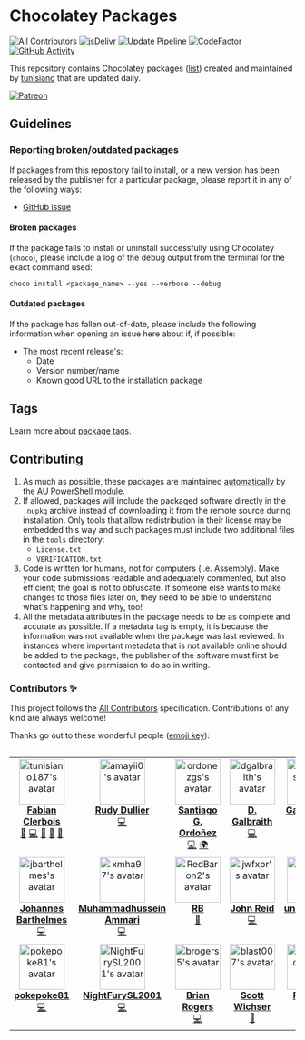 # Chocolatey Packages

<!--
  SPDX-FileCopyrightText: © 2020–2022, Fabian Clerbois <fabian@bowlman.org>
  SPDX-FileCopyrightText: 🄯 2025, Peter J. Mello <admin@petermello.net>

  SPDX-License-Identifier: AGPL-3.0-or-later
-->
[![All Contributors][all-contributors-badge]][contributors-table]
[![jsDelivr][jsdelivr-badge]][jsdelivr-stats]
[![Update Pipeline][pipeline-badge]][pipeline-gist]
[![CodeFactor][codefactor-badge]][codefactor-dashboard]
[![GitHub Activity][activity-badge]][commit-log]

This repository contains Chocolatey packages ([list][package-list]) created and
maintained by [tunisiano][tunisiano-profile] that are updated daily.

[![Patreon][patreon-button]][patreon-page]

## Guidelines

### Reporting broken/outdated packages

If packages from this repository fail to install, or a new version has been
released by the publisher for a particular package, please report it in any of
the following ways:

- [GitHub issue][new-ghissue]

#### Broken packages

If the package fails to install or uninstall successfully using Chocolatey
(`choco`), please include a log of the debug output from the terminal for the
exact command used:

```shell
choco install <package_name> --yes --verbose --debug
```

#### Outdated packages

If the package has fallen out-of-date, please include the following information
when opening an issue here about if, if possible:

- The most recent release's:
  - Date
  - Version number/name
  - Known good URL to the installation package

## Tags

Learn more about [package tags][tags].

## Contributing

1. As much as possible, these packages are maintained
   [automatically][automatic-packages] by the
   [AU PowerShell module][chocolatey-au].
1. If allowed, packages will include the packaged software directly in the
   `.nupkg` archive instead of downloading it from the remote source during
   installation. Only tools that allow redistribution in their license may be
   embedded this way and such packages must include two additional files in the
   `tools` directory:
   - `License.txt`
   - `VERIFICATION.txt`
1. Code is written for humans, not for computers (i.e. Assembly). Make your code
   submissions readable and adequately commented, but also efficient; the goal
   is not to obfuscate. If someone else wants to make changes to those files
   later on, they need to be able to understand what's happening and why, too!
1. All the metadata attributes in the package needs to be as complete and
   accurate as possible. If a metadata tag is empty, it is because the
   information was not available when the package was last reviewed. In
   instances where important metadata that is not available online should be
   added to the package, the publisher of the software must first be contacted
   and give permission to do so in writing.

### Contributors ✨

This project follows the [All Contributors][all-contributors] specification.
Contributions of any kind are always welcome!

Thanks go out to these wonderful people ([emoji key][emoji-key]):

<!-- ALL-CONTRIBUTORS-LIST:START - Do not remove or modify this section -->
<!-- prettier-ignore-start -->
<!-- markdownlint-disable -->
<table align="left" cellpadding="10" cellspacing="0" width="95%">
  <tbody>
    <tr>
      <td align="center" valign="top" width="20%"><a href="https://www.bowlman.org/"><img alt="tunisiano187's avatar" height="80" src="https://secure.gravatar.com/avatar/9c654799ceb39ed56986bb178a5e2fe6?r=g&d=retro&s=80" width="80" /><br /><strong>Fabian Clerbois</strong></a><br /><a href="https://github.com/tunisiano187/Chocolatey-packages/issues?q=author%3Atunisiano187" title="Bug reports">🐛</a> <a href="https://github.com/tunisiano187/Chocolatey-packages/commits?author=tunisiano187" title="Code">💻</a> <a href="https://github.com/tunisiano187/Chocolatey-packages/commits?author=tunisiano187" title="Documentation">📖</a> <a href="#maintenance-tunisiano187" title="Maintenance">🚧</a> <a href="#projectManagement-tunisiano187" title="Project Management">📆</a></td>
      <td align="center" valign="top" width="20%"><a href="https://www.instructables.com/member/RudyD1/instructables/"><img alt="amayii0's avatar" height="80" src="https://avatars.githubusercontent.com/u/9150547?v=4&s=80" width="80" /><br /><strong>Rudy Dullier</strong></a><br /><a href="https://github.com/tunisiano187/Chocolatey-packages/commits?author=amayii0" title="Code">💻</a></td>
      <td align="center" valign="top" width="20%"><a href="https://github.com/ordonezgs"><img alt="ordonezgs's avatar" height="80" src="https://avatars.githubusercontent.com/u/17103864?v=4&s=80" width="80" /><br /><strong>Santiago G. Ordoñez</strong></a><br /><a href="https://github.com/tunisiano187/Chocolatey-packages/commits?author=ordonezgs" title="Code">💻</a> <a href="#translation-ordonezgs" title="Translation">🌍</a></td>
      <td align="center" valign="top" width="20%"><a href="https://github.com/dgalbraith"><img alt="dgalbraith's avatar" height="80" src="https://avatars.githubusercontent.com/u/1270002?v=4&s=80" width="80" /><br /><strong>D. Galbraith</strong></a><br /><a href="https://github.com/tunisiano187/Chocolatey-packages/commits?author=dgalbraith" title="Code">💻</a></td>
      <td align="center" valign="top" width="20%"><a href="https://www.gep13.co.uk/blog"><img alt="gep13's avatar" height="80" src="https://avatars.githubusercontent.com/u/1271146?v=4&s=80" width="80" /><br /><strong>Gary Ewan Park</strong></a><br /><a href="https://github.com/tunisiano187/Chocolatey-packages/commits?author=gep13" title="Code">💻</a></td>
    </tr>
    <tr>
      <td align="center" valign="top" width="20%"><a href="https://github.com/jbarthelmes"><img alt="jbarthelmes's avatar" height="80" src="https://avatars.githubusercontent.com/u/615914?v=4&s=80" width="80" /><br /><strong>Johannes Barthelmes</strong></a><br /><a href="https://github.com/tunisiano187/Chocolatey-packages/commits?author=jbarthelmes" title="Code">💻</a></td>
      <td align="center" valign="top" width="20%"><a href="https://github.com/xmha97"><img alt="xmha97's avatar" height="80" src="https://avatars.githubusercontent.com/u/23485114?v=4&s=80" width="80" /><br /><strong>Muhammadhussein Ammari</strong></a><br /><a href="https://github.com/tunisiano187/Chocolatey-packages/commits?author=xmha97" title="Code">💻</a></td>
      <td align="center" valign="top" width="20%"><a href="https://github.com/RedBaron2"><img alt="RedBaron2's avatar" height="80" src="https://avatars.githubusercontent.com/u/1191271?v=4&s=80" width="80" /><br /><strong>RB</strong></a><br /><a href="https://github.com/tunisiano187/Chocolatey-packages/issues?q=author%3ARedBaron2" title="Bug reports">🐛</a></td>
      <td align="center" valign="top" width="20%"><a href="https://github.com/jwfxpr"><img alt="jwfxpr's avatar" height="80" src="https://avatars.githubusercontent.com/u/20788820?v=4&s=80" width="80" /><br /><strong>John Reid</strong></a><br /><a href="https://github.com/tunisiano187/Chocolatey-packages/commits?author=jwfxpr" title="Code">💻</a></td>
      <td align="center" valign="top" width="20%"><a href="https://youtu.be/_gJdT5Vn11w"><img alt="unusedcow's avatar" height="80" src="https://avatars.githubusercontent.com/u/32028105?v=4&s=80" width="80" /><br /><strong>unusedcow</strong></a><br /><a href="https://github.com/tunisiano187/Chocolatey-packages/commits?author=unusedcow" title="Code">💻</a></td>
    </tr>
    <tr>
      <td align="center" valign="top" width="20%"><a href="https://github.com/pokepoke81"><img alt="pokepoke81's avatar" height="80" src="https://avatars.githubusercontent.com/u/4258646?v=4&s=80" width="80" /><br /><strong>pokepoke81</strong></a><br /><a href="https://github.com/tunisiano187/Chocolatey-packages/commits?author=pokepoke81" title="Code">💻</a></td>
      <td align="center" valign="top" width="20%"><a href="https://github.com/NightFurySL2001"><img alt="NightFurySL2001's avatar" height="80" src="https://avatars.githubusercontent.com/u/33471049?v=4&s=80" width="80" /><br /><strong>NightFurySL2001</strong></a><br /><a href="https://github.com/tunisiano187/Chocolatey-packages/commits?author=NightFurySL2001" title="Code">💻</a></td>
      <td align="center" valign="top" width="20%"><a href="https://github.com/brogers5"><img alt="brogers5's avatar" height="80" src="https://avatars.githubusercontent.com/u/6869577?v=4&s=80" width="80" /><br /><strong>Brian Rogers</strong></a><br /><a href="https://github.com/tunisiano187/Chocolatey-packages/commits?author=brogers5" title="Code">💻</a></td>
      <td align="center" valign="top" width="20%"><a href="https://github.com/blast007"><img alt="blast007's avatar" height="80" src="https://avatars.githubusercontent.com/u/328999?v=4&s=80" width="80" /><br /><strong>Scott Wichser</strong></a><br /><a href="#maintenance-blast007" title="Maintenance">🚧</a></td>
      <td align="center" valign="top" width="20%"><a href="https://github.com/RogueScholar"><img alt="RogueScholar's avatar" height="80" src="https://avatars.githubusercontent.com/u/15098724?v=4&s=80" width="80" /><br /><strong>Peter J. Mello</strong></a><br /><a href="https://github.com/tunisiano187/Chocolatey-packages/commits?author=RogueScholar" title="Code">💻</a> <a href="https://github.com/tunisiano187/Chocolatey-packages/commits?author=RogueScholar" title="Documentation">📖</a> <a href="#maintenance-RogueScholar" title="Maintenance">🚧</a></td>
    </tr>
  </tbody>
</table>

<!-- markdownlint-restore -->
<!-- prettier-ignore-end -->

<!-- ALL-CONTRIBUTORS-LIST:END -->

[activity-badge]: https://img.shields.io/github/commit-activity/m/tunisiano187/Chocolatey-packages?style=flat&logo=chocolatey&logoColor=80b5e3&logoSize=auto&label=Commit%20Activity&labelColor=112336&color=seagreen&cacheSeconds=7200
[all-contributors]: https://all-contributors.github.io/overview/ "All Contributors Specification: Overview"
<!-- ALL-CONTRIBUTORS-BADGE:START - Do not remove or modify this section -->
[all-contributors-badge]: https://img.shields.io/badge/All_Contributors-15-ffe450?style=flat&logo=clubhouse&logoColor=ffe450&logoSize=auto&labelColor=33205c&cacheSeconds=7200
<!-- ALL-CONTRIBUTORS-BADGE:END -->
[automatic-packages]: https://docs.chocolatey.org/en-us/create/automatic-packages/ "Chocolatey Software Documentation: Automatic Packaging"
[chocolatey-au]: /../../../../chocolatey-community/chocolatey-au "chocolatey-community/chocolatey-au: Chocolatey Automatic Package Updater Module"
[codefactor-badge]: https://img.shields.io/codefactor/grade/github/tunisiano187/Chocolatey-packages?style=flat&logo=codefactor&logoColor=f44a6a&logoSize=auto&label=CodeFactor%20Grade&labelColor=242344&color=forestgreen&cacheSeconds=7200
[codefactor-dashboard]: https://www.codefactor.io/repository/github/tunisiano187/chocolatey-packages "CodeFactor.io Overview: tunisiano187/Chocolatey-packages"
[commit-log]: /../../commits/master "Commits"
[contributors-table]: #contributors- "README.md § Contributors ✨"
[emoji-key]: https://all-contributors.github.io/emoji-key/ "All Contributors Specification: Emoji Key ✨ (and Contribution Types)"
[jsdelivr-badge]: https://img.shields.io/jsdelivr/gh/hm/tunisiano187/Chocolatey-packages?style=flat&logo=jsdelivr&logoColor=e84d3d&logoSize=auto&label=jsDelivr%20Hits&labelColor=19233b&color=f45831&cacheSeconds=7200
[jsdelivr-stats]: https://www.jsdelivr.com/package/gh/tunisiano187/Chocolatey-packages?tab=stats "tunisiano187/Chocolatey-packages CDN by jsDelivr"
[new-ghissue]: /../../../../tunisiano187/Chocolatey-packages/issues/new/choose "Create new issue - Choose an issue template"
[package-list]: Packages.md "List of automatic packages currently maintained here"
[patreon-button]: https://cdn.jsdelivr.net/gh/tunisiano187/Chocolatey-packages@d15c4e19c709e7148588d4523ffc6dd3cd3c7e5e/icons/patreon.png
[patreon-page]: https://patreon.com/tunisiano/about "Patreon: Tunisiano, en train de créer Chocolatey packages"
[pipeline-badge]: https://img.shields.io/appveyor/build/tunisiano187/Chocolatey-packages?style=flat&logo=appveyor&logoColor=fad71b&logoSize=auto&label=Update%20Pipeline&labelColor=2157b6
[pipeline-gist]: https://gist.github.com/tunisiano187/7032dea203873812b435f152ee3794bf#file-update-aupacakges-md "Update-AUPackages Report #powershell #chocolatey"
[tags]: /../../../../tunisiano187/Chocolatey-packages/wiki/Tags.md "Package tags"
[tunisiano-profile]: https://chocolatey.org/profiles/tunisiano "Chocolatey Software: tunisiano"
